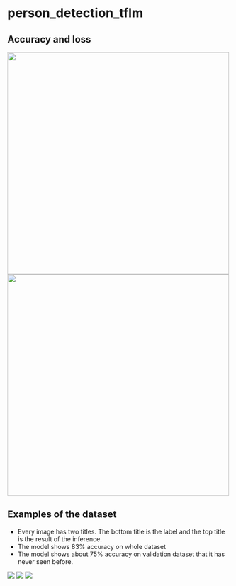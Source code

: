 # person_detection_tflm

## Accuracy and loss
<img src="https://github.com/MarioGavran/person_detection_tflm/blob/master/Training_plots/accuracy_128b-5e-021220210128.png" width="500">
<img src="https://github.com/MarioGavran/person_detection_tflm/blob/master/Training_plots/loss_128b-5e-021220210128.png" width="500">

## Examples of the dataset
* Every image has two titles. The bottom title is the label and the top title is the result of the inference.
* The model shows 83% accuracy on whole dataset
* The model shows about 75% accuracy on validation dataset that it has never seen before.
<img src="https://github.com/MarioGavran/person_detection_tflm/blob/master/images/Figure_1.png">
<img src="https://github.com/MarioGavran/person_detection_tflm/blob/master/images/Figure_2.png">
<img src="https://github.com/MarioGavran/person_detection_tflm/blob/master/images/Figure_3.png">
